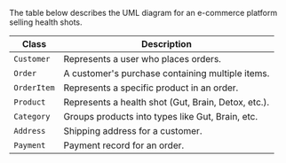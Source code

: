 The table below describes the UML diagram for an e-commerce platform selling health shots.

| Class       | Description                                         |
| ----------- | --------------------------------------------------- |
| `Customer`  | Represents a user who places orders.                |
| `Order`     | A customer's purchase containing multiple items.    |
| `OrderItem` | Represents a specific product in an order.          |
| `Product`   | Represents a health shot (Gut, Brain, Detox, etc.). |
| `Category`  | Groups products into types like Gut, Brain, etc.    |
| `Address`   | Shipping address for a customer.                    |
| `Payment`   | Payment record for an order.                        |

